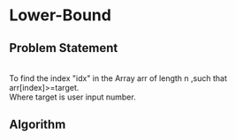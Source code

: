 # Lower-Bound
<h2>Problem Statement</h2>
<p>
  <br>To find the index "idx" in the Array arr of length n ,such that arr[index]>=target.<br>Where target is user input number.<br>
</p>
<h2>Algorithm</h2>
<p>
  
</p>
